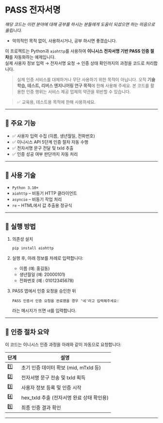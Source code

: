 # PASS 전자서명

*해당 코드는 이런 분야에 대해 공부를 하시는 분들에게 도움이 되셨으면 하는 마음으로 올립니다.*
- 악의적인 목적 없이, 사용하시거나, 공부 하시면 좋겠습니다.

이 프로젝트는 Python과 `aiohttp`를 사용하여 **이니시스 전자서명 기반 PASS 인증 절차**를 자동화하는 예제입니다.  
실제 사용자 정보 입력 → 전자서명 요청 → 인증 상태 확인까지의 과정을 코드로 처리합니다.

> 실제 인증 서비스를 대체하거나 무단 사용하기 위한 목적이 아닙니다.
> 오직 **기술 학습, 테스트, 리버스 엔지니어링 연구 목적**에 한해 사용해 주세요.
> 본 코드를 활용한 인증 행위는 서비스 제공 업체의 약관을 위반할 수 있습니다.


> ✅ 교육용, 테스트용 목적에 한해 사용하세요.

---

## 📌 주요 기능

- ✅ 사용자 입력 수집 (이름, 생년월일, 전화번호)
- ✅ 이니시스 API 5단계 인증 절차 자동 수행
- ✅ 전자서명 문구 전달 및 txId 추출
- ✅ 인증 성공 여부 판단까지 자동 처리

---

## 🧰 사용 기술

- `Python 3.10+`
- `aiohttp` – 비동기 HTTP 클라이언트
- `asyncio` – 비동기 작업 처리
- `re` – HTML에서 값 추출용 정규식

---

## 🚀 실행 방법

1. 의존성 설치
    ```bash
    pip install aiohttp
    ```

2. 실행 후, 아래 정보를 차례로 입력합니다:
    - 이름 (예: 홍길동)
    - 생년월일 (예: 20000101)
    - 전화번호 (예 : 01012345678)

3. PASS 앱에서 인증 요청을 승인한 뒤
    ```
    PASS 인증서 인증 요청을 완료했을 경우 '네'라고 입력해주세요:
    ```
    라는 메시지가 뜨면 `네`를 입력합니다.

---

## 🔄 인증 절차 요약

이 코드는 이니시스 인증 과정을 아래와 같이 자동으로 요청합니다:

| 단계 | 설명 |
|------|----------|
| 1️⃣  | 초기 인증 데이터 확보 (mid, mTxId 등) |
| 2️⃣  | 전자서명 문구 전송 및 txId 획득 |
| 3️⃣  |  사용자 정보 등록 및 인증 시작 |
| 4️⃣  | hex_txId 추출 (전자서명 완료 상태 확인용) |
| 5️⃣   | 최종 인증 결과 확인 |

---

